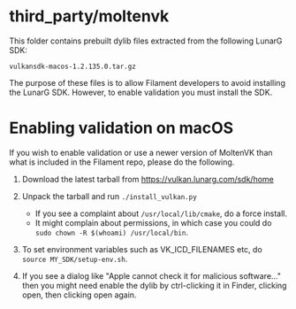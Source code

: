 # third_party/moltenvk

This folder contains prebuilt dylib files extracted from the following LunarG SDK:

    vulkansdk-macos-1.2.135.0.tar.gz

The purpose of these files is to allow Filament developers to avoid installing the LunarG SDK.
However, to enable validation you must install the SDK.

# Enabling validation on macOS

If you wish to enable validation or use a newer version of MoltenVK than what is included in the
Filament repo, please do the following.

1. Download the latest tarball from https://vulkan.lunarg.com/sdk/home

2. Unpack the tarball and run `./install_vulkan.py`

    - If you see a complaint about `/usr/local/lib/cmake`, do a force install.
    - It might complain about permissions, in which case you could do
      `sudo chown -R $(whoami) /usr/local/bin`.

3. To set environment variables such as VK_ICD_FILENAMES etc, do `source MY_SDK/setup-env.sh`.

4. If you see a dialog like "Apple cannot check it for malicious software..." then you might need
   enable the dylib by ctrl-clicking it in Finder, clicking open, then clicking open again.
